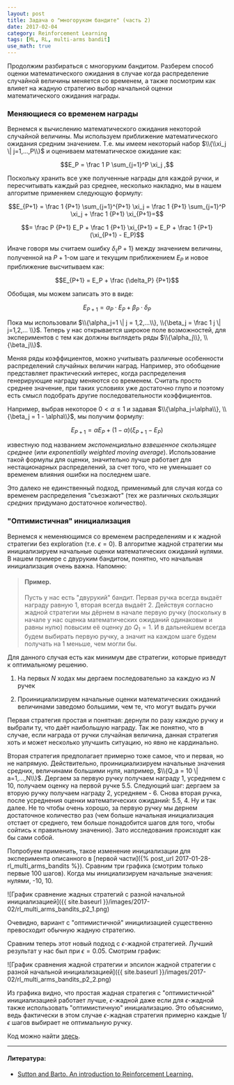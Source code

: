 ```yaml
---
layout: post
title: Задача о "многоруком бандите" (часть 2)
date: 2017-02-04
category: Reinforcement Learning
tags: [ML, RL, multi-arms bandit]
use_math: true
---
```


Продолжим разбираться с многоруким бандитом. Разберем способ оценки математического ожидания в случае когда распределение случайной величины
меняется со временем, а также посмотрим как влияет на жадную стратегию выбор начальной оценки математического ожидания награды.

<!--more-->

### Меняющиеся со временем награды

Вернемся к вычислению математического ожидания некоторой случайной величины. Мы используем приближение математического ожидания
средним значением. Т.е. мы имеем некоторый набор $\\{\\xi_j \| j=1,...,P\\}$ и оцениваем математическое ожидание как:

$$E_P = \frac 1 P \sum_{j=1}^P \xi_j ,$$

Поскольку хранить все уже полученные награды для каждой ручки, и пересчитывать каждый раз среднее, несколько накладно, мы в нашем 
алгоритме применяем следующую формулу: 

$$E_{P+1} = \frac 1 {P+1} \sum_{j=1}^{P+1} \xi_j = \frac 1 {P+1} \sum_{j=1}^P \xi_j + \frac 1 {P+1} \xi_{P+1}=$$

$$= \frac P {P+1} E_P + \frac 1 {P+1} \xi_{P+1} = E_P + \frac 1 {P+1} (\xi_{P+1} - E_P)$$

Иначе говоря мы считаем ошибку $\delta_\{P+1\}$ между значением величины, полученной на $P+1$-ом шаге и текущим приближением 
$E_P$ и новое приближение высчитываем как:

$$E_{P+1} = E_P + \frac {\delta_P} {P+1}$$ 

Обобщая, мы можем записать это в виде:

$$E_{P+1} = \alpha_P \cdot E_P + \beta_P \cdot \delta_P$$

Пока мы использовали $\\{\alpha_j=1 \| j = 1,2,...\\}, \\{\beta_j = \frac 1 j \| j=1,2,... \\}$. Теперь у нас открывается широкое поле 
возможностей, для экспериментов с тем как должны выглядеть ряды $\\{\alpha_j\\}, \\{\beta_j\\}$. 

Меняя ряды коэффициентов, можно учитывать различные особенности распределений случайных величин наград. Например, это обобщение представляет 
практический интерес, когда распределения генерирующие награду меняются со временем. Считать просто среднее значение, при таких условиях уже 
достаточно глупо и поэтому есть смысл подобрать другие последовательности коэффициентов. 

Например, выбрав некоторое $0 < \alpha \le 1$ и задавая $\\{\alpha_j=\alpha\\}, \\{\beta_j = 1 - \alpha\\}$, мы получим формулу:

$$E_{P+1} = \alpha E_P + (1-\alpha) (\xi_{P+1} - E_P)$$

известную под названием *экспоненциально взвешенное скользящее среднее* (или *exponentially weighted moving average*). Использование такой
формулы для оценки, значительно лучше работает для нестационарных распределений, за счет того, что не уменьшает со временем влияния
ошибки на последнем шаге.

Это далеко не единственный подход, применимый для случая когда со временем распределения "съезжают" (тех же различных *скользящих средних*
придумано достаточное количество).
 

### "Оптимистичная" инициализация

Вернемся к неменяющимся со временем распределениям и к жадной стратегии без exploration (т.е. $\epsilon = 0$). В алгоритме жадной стратегии мы 
инициализируем начальные оценки математических ожиданий нулями. В нашем примере с двуруким бандитом, понятно, что начальная инициализация очень 
важна. Напомню:

> #### Пример.
> 
> Пусть у нас есть "двурукий" бандит. Первая ручка всегда выдаёт награду равную 1, вторая всегда выдаёт 2. Действуя согласно жадной 
> стратегии мы дёрнем в начале первую ручку (поскольку в начале у нас оценка математических ожиданий одинаковые и равны нулю) повысим 
> её оценку до $Q_1 = 1$. И в дальнейшем всегда будем выбирать первую ручку, а значит на каждом шаге будем получать на 1 меньше, 
> чем могли бы. 

Для данного случая есть как минимум две стратегии, которые приведут к оптимальному решению.

1. На первых $N$ ходах мы дергаем последовательно за каждую из $N$ ручек

2. Проинициализируем начальные оценки математических ожиданий величинами заведомо большими, чем те, что могут выдать ручки

Первая стратегия простая и понятная: дернули по разу каждую ручку и выбрали ту, что даёт наибольшую награду. Так же
понятно, что в случае, если награда от ручки случайная величина, данная стратегия хоть и может несколько улучшить
ситуацию, но явно не кардинально.

Вторая стратегия предполагает примерно тоже самое, что и первая, но не напрямую. Действительно, проинициализируем
начальные значения средних, величинами большими нуля, например, $\\{Q_a = 10 \| a=1,...,N\\}$. Дергаем за первую ручку получаем награду 1, 
усредняем с 10, получаем оценку на первой ручке 5.5. Следующий шаг: дергаем за вторую ручку получаем награду 2, усредняем - 6. Снова 
вторая ручка, после усреднения оценки математических ожиданий: 5.5, 4. Ну и так далее. Не то чтобы очень хорошо, за первую ручку мы дернем 
достаточное количество раз (чем больше начальная инициализация отстает от среднего, тем больше понадобится шагов для того, чтобы
сойтись к правильному значению). Зато исследования происходят как бы сами собой.

Попробуем применить, такое изменение инициализации для эксперимента описанного в [первой части]({% post_url 2017-01-28-rl_multi_arms_bandits %}).
Сравним три графика (смотрим только первые 100 шагов). Когда мы инициализируем начальные значения: нулями, -10, 10. 

![График сравнение жадных стратегий с разной начальной инициализацией]({{ site.baseurl }}/images/2017-02/rl_multi_arms_bandits_p2_1.png)

Очевидно, вариант с "оптимистичной" иницилизацией существенно превосходит обычную жадную стратегию.

Сравним теперь этот новый подход с $\epsilon$-жадной стратегией. Лучший результат у нас был при $\epsilon=0.05$. Смотрим график:

![График сравнения жадной стратегии и эпсилон жадной стратегии с разной начальной инициализацией]({{ site.baseurl }}/images/2017-02/rl_multi_arms_bandits_p2_2.png)

Из графика видно, что простая жадная стратегия с "оптимистичной" инициализацией работает лучше, $\epsilon$-жадной даже если для $\epsilon$-жадной также использовать
"оптимистичную" инициализацию. Это объяснимо, ведь фактически в этом случае $\epsilon$-жадная стратегия примерно каждые $1 / \epsilon$ шагов выбирает не оптимальную ручку. 

Код можно найти [здесь](https://github.com/vbystricky/vbystricky_tests/tree/master/multi_arms_bandits). 

---

#### Литература:

+ [Sutton and Barto. An introduction to Reinforcement Learning.](http://webdocs.cs.ualberta.ca/~sutton/book/the-book.html)

